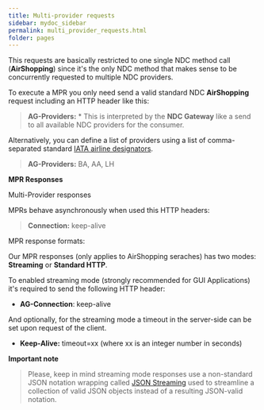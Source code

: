 ```yaml
---
title: Multi-provider requests
sidebar: mydoc_sidebar
permalink: multi_provider_requests.html
folder: pages
---
```


This requests are basically restricted to one single NDC method call (**AirShopping**) since it's the only NDC method that makes sense to be concurrently requested to multiple NDC providers.

To execute a MPR you only need send a valid standard NDC **AirShopping** request including an HTTP header like this:

> **AG-Providers:** \*
> This is interpreted by the **NDC Gateway** like a send to all available NDC providers for the consumer.

Alternatively, you can define a list of providers using a list of comma-separated standard [IATA airline designators](https://en.wikipedia.org/wiki/List_of_airline_codes).

> **AG-Providers:** BA, AA, LH

**MPR Responses**

Multi-Provider responses

MPRs behave asynchronously when used this HTTP headers:

> **Connection:** keep-alive

MPR response formats:

Our MPR responses (only applies to AirShopping seraches) has two modes: **Streaming** or **Standard HTTP**.

To enabled streaming mode (strongly recommended for GUI Applications) it's required to send the following HTTP header:

- **AG-Connection**: keep-alive

And optionally, for the streaming mode a timeout in the server-side can be set upon request of the client.

- **Keep-Alive:** timeout=xx (where xx is an integer number in seconds)

**Important note**

> Please, keep in mind streaming mode responses use a non-standard JSON notation wrapping called [JSON Streaming](https://en.wikipedia.org/wiki/JSON_streaming) used to streamline a collection of valid JSON objects instead of a resulting JSON-valid notation.
